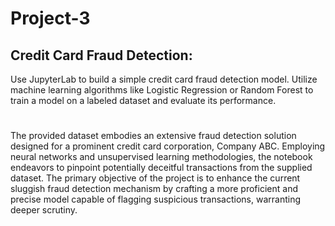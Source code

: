 # Project-3

## Credit Card Fraud Detection:
 Use JupyterLab to build a simple credit card fraud detection model. Utilize machine learning algorithms like Logistic Regression or Random Forest to train a model on a labeled dataset and evaluate its performance.
#
The provided dataset embodies an extensive fraud detection solution designed for a prominent credit card corporation, Company ABC. Employing neural networks and unsupervised learning methodologies, the notebook endeavors to pinpoint potentially deceitful transactions from the supplied dataset. The primary objective of the project is to enhance the current sluggish fraud detection mechanism by crafting a more proficient and precise model capable of flagging suspicious transactions, warranting deeper scrutiny.
